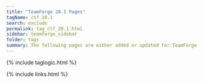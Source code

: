 ```yaml
---
title: "TeamForge 20.1 Pages"
tagName: ctf_20.1
search: exclude
permalink: tag_ctf_20.1.html
sidebar: teamforge_sidebar
folder: tags
summary: The following pages are either added or updated for TeamForge 20.1. 
---
```


{% include taglogic.html %}

{% include links.html %}
